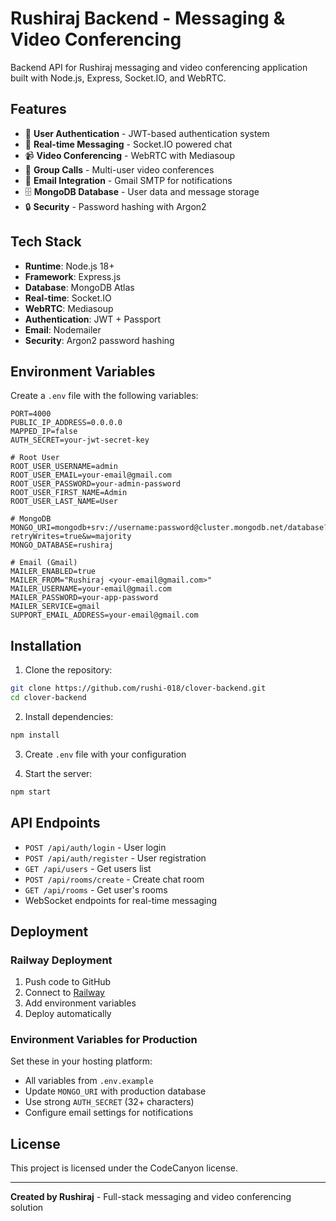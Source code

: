 # Rushiraj Backend - Messaging & Video Conferencing

Backend API for Rushiraj messaging and video conferencing application built with Node.js, Express, Socket.IO, and WebRTC.

## Features

- 🔐 **User Authentication** - JWT-based authentication system
- 💬 **Real-time Messaging** - Socket.IO powered chat
- 📹 **Video Conferencing** - WebRTC with Mediasoup
- 🎥 **Group Calls** - Multi-user video conferences
- 📧 **Email Integration** - Gmail SMTP for notifications
- 🗄️ **MongoDB Database** - User data and message storage
- 🔒 **Security** - Password hashing with Argon2

## Tech Stack

- **Runtime**: Node.js 18+
- **Framework**: Express.js
- **Database**: MongoDB Atlas
- **Real-time**: Socket.IO
- **WebRTC**: Mediasoup
- **Authentication**: JWT + Passport
- **Email**: Nodemailer
- **Security**: Argon2 password hashing

## Environment Variables

Create a `.env` file with the following variables:

```env
PORT=4000
PUBLIC_IP_ADDRESS=0.0.0.0
MAPPED_IP=false
AUTH_SECRET=your-jwt-secret-key

# Root User
ROOT_USER_USERNAME=admin
ROOT_USER_EMAIL=your-email@gmail.com
ROOT_USER_PASSWORD=your-admin-password
ROOT_USER_FIRST_NAME=Admin
ROOT_USER_LAST_NAME=User

# MongoDB
MONGO_URI=mongodb+srv://username:password@cluster.mongodb.net/database?retryWrites=true&w=majority
MONGO_DATABASE=rushiraj

# Email (Gmail)
MAILER_ENABLED=true
MAILER_FROM="Rushiraj <your-email@gmail.com>"
MAILER_USERNAME=your-email@gmail.com
MAILER_PASSWORD=your-app-password
MAILER_SERVICE=gmail
SUPPORT_EMAIL_ADDRESS=your-email@gmail.com
```

## Installation

1. Clone the repository:

```bash
git clone https://github.com/rushi-018/clover-backend.git
cd clover-backend
```

2. Install dependencies:

```bash
npm install
```

3. Create `.env` file with your configuration

4. Start the server:

```bash
npm start
```

## API Endpoints

- `POST /api/auth/login` - User login
- `POST /api/auth/register` - User registration
- `GET /api/users` - Get users list
- `POST /api/rooms/create` - Create chat room
- `GET /api/rooms` - Get user's rooms
- WebSocket endpoints for real-time messaging

## Deployment

### Railway Deployment

1. Push code to GitHub
2. Connect to [Railway](https://railway.app)
3. Add environment variables
4. Deploy automatically

### Environment Variables for Production

Set these in your hosting platform:

- All variables from `.env.example`
- Update `MONGO_URI` with production database
- Use strong `AUTH_SECRET` (32+ characters)
- Configure email settings for notifications

## License

This project is licensed under the CodeCanyon license.

---

**Created by Rushiraj** - Full-stack messaging and video conferencing solution
